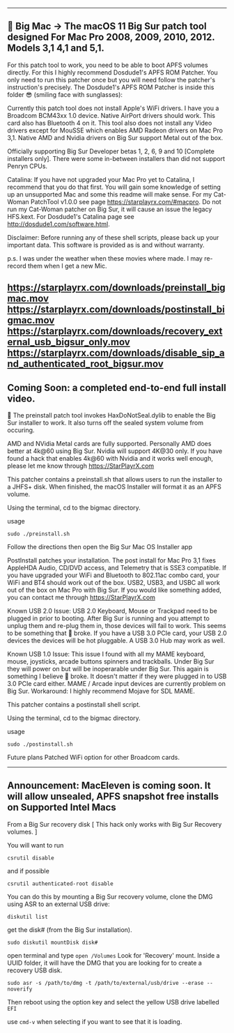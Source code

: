 
---
🍔 Big Mac -> The macOS 11 Big Sur patch tool designed For Mac Pro 2008, 2009, 2010, 2012. Models 3,1 4,1 and 5,1.
---

For this patch tool to work, you need to be able to boot APFS volumes directly. For this I highly recommend Dosdude1's APFS ROM Patcher. You only need to run this patcher once but you will need follow the patcher's instruction's precisely. The Dosdude1's APFS ROM Patcher is inside this folder 😎 (smiling face with sunglasses): 


Currently this patch tool does not install Apple's WiFi drivers. I have you a Broadcom BCM43xx 1.0 device. Native AirPort drivers should work. This card also has Bluetooth 4 on it. This tool also does not install any Video drivers except for MouSSE which enables AMD Radeon drivers on Mac Pro 3,1. Native AMD and Nvidia drivers on Big Sur support Metal out of the box.

Officially supporting Big Sur Developer betas 1, 2, 6, 9 and 10 [Complete installers only]. There were some in-between installers than did not support Penryn CPUs.

Catalina:
If you have not upgraded your Mac Pro yet to Catalina, I recommend that you do that first. You will gain some knowledge of setting up an unsupported Mac and some this readme will make sense. For my Cat-Woman PatchTool v1.0.0 see page https://starplayrx.com/#macpro. Do not run my Cat-Woman patcher on Big Sur, it will cause an issue the legacy HFS.kext. For Dosdude1's Catalina page see http://dosdude1.com/software.html.

Disclaimer:
Before running any of these shell scripts, please back up your important data. This software is provided as is and without warranty.

p.s. I was under the weather when these movies where made. I may re-record them when I get a new Mic.

https://starplayrx.com/downloads/preinstall_bigmac.mov
https://starplayrx.com/downloads/postinstall_bigmac.mov
https://starplayrx.com/downloads/recovery_external_usb_bigsur_only.mov
https://starplayrx.com/downloads/disable_sip_and_authenticated_root_bigsur.mov
--
Coming Soon: a completed end-to-end full install video.
--

🍟 The preinstall patch tool invokes HaxDoNotSeal.dylib to enable the Big Sur installer to work. It also turns off the sealed system volume from occuring.

AMD and NVidia Metal cards are fully supported. Personally AMD does better at 4k@60 using Big Sur. Nvidia will support 4K@30 only. If you have found a hack that enables 4k@60 with Nvidia and it works well enough, please let me know through https://StarPlayrX.com

This patcher contains a preinstall.sh that allows users to run the installer to a JHFS+ disk. When finished, the macOS Installer will format it as an APFS volume.

Using the terminal, cd to the bigmac directory.

usage

`sudo ./preinstall.sh`

Follow the directions then open the Big Sur Mac OS Installer app


PostInstall patches your installation.
The post install for Mac Pro 3,1 fixes AppleHDA Audio, CD/DVD access, and Telemetry that is SSE3 compatible. If you have upgraded your WiFi and Bluetooth to 802.11ac combo card, your WiFi and BT4 should work out of the box. USB2, USB3, and USBC all work out of the box on Mac Pro with Big Sur. If you would like something added, you can contact me through https://StarPlayrX.com

Known USB 2.0 Issue:
USB 2.0 Keyboard, Mouse or Trackpad need to be plugged in prior to booting. After Big Sur is running and you attempt to unplug them and re-plug them in, those devices will fail to work. This seems to be something that  broke. If you have a USB 3.0 PCIe card, your USB 2.0 devices the devices will be hot pluggable. A USB 3.0 Hub may work as well.

Known USB 1.0 Issue:
This issue I found with all my MAME keyboard, mouse, joysticks, arcade buttons spinners and trackballs. Under Big Sur they will power on but will be inoperarable under Big Sur. This again is something I believe  broke. It doesn't matter if they were plugged in to USB 3.0 PCIe card either. MAME / Arcade input devices are currently problem on Big Sur. Workaround: I highly recommend Mojave for SDL MAME.

This patcher contains a postinstall shell script.

Using the terminal, cd to the bigmac directory.

usage

`sudo ./postinstall.sh`


Future plans
Patched WiFi option for other Broadcom cards.

---
Announcement:
MacEleven is coming soon.
It will allow unsealed, APFS snapshot free installs on Supported Intel Macs
---

From a Big Sur recovery disk [ This hack only works with Big Sur Recovery volumes. ]

You will want to run

`csrutil disable`

and if possible

`csrutil authenticated-root disable`

You can do this by mounting a Big Sur recovery volume, clone the DMG using ASR to an external USB drive:

`diskutil list`

get the disk# (from the Big Sur installation).

`sudo diskutil mountDisk disk#`

open terminal and type `open /Volumes` Look for 'Recovery' mount. Inside a UUID folder, it will have the DMG that you are looking for to create a recovery USB disk. 

`sudo asr -s /path/to/dmg -t /path/to/external/usb/drive --erase --noverify`

Then reboot using the option key and select the yellow USB drive labelled `EFI`

use `cmd-v` when selecting if you want to see that it is loading.
